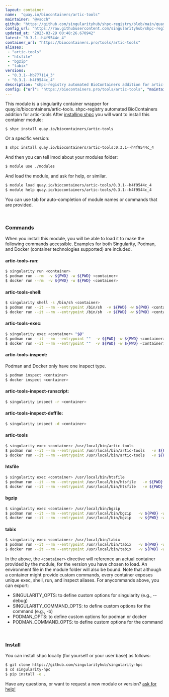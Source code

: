 ```yaml
---
layout: container
name:  "quay.io/biocontainers/artic-tools"
maintainer: "@vsoch"
github: "https://github.com/singularityhub/shpc-registry/blob/main/quay.io/biocontainers/artic-tools/container.yaml"
config_url: "https://raw.githubusercontent.com/singularityhub/shpc-registry/main/quay.io/biocontainers/artic-tools/container.yaml"
updated_at: "2023-03-29 00:48:26.670942"
latest: "0.3.1--h4f9544c_4"
container_url: "https://biocontainers.pro/tools/artic-tools"
aliases:
 - "artic-tools"
 - "htsfile"
 - "bgzip"
 - "tabix"
versions:
 - "0.3.1--hb777114_3"
 - "0.3.1--h4f9544c_4"
description: "shpc-registry automated BioContainers addition for artic-tools"
config: {"url": "https://biocontainers.pro/tools/artic-tools", "maintainer": "@vsoch", "description": "shpc-registry automated BioContainers addition for artic-tools", "latest": {"0.3.1--h4f9544c_4": "sha256:08da386542f8ad13767c2c80de7c6a986b86aed2d8a98a53322b8e85d01c4207"}, "tags": {"0.3.1--hb777114_3": "sha256:553bc3014cebef6e8ba240f7cd4cb246c91bd4fb36cc37d2f7ea46efd5c994fa", "0.3.1--h4f9544c_4": "sha256:08da386542f8ad13767c2c80de7c6a986b86aed2d8a98a53322b8e85d01c4207"}, "docker": "quay.io/biocontainers/artic-tools", "aliases": {"artic-tools": "/usr/local/bin/artic-tools", "htsfile": "/usr/local/bin/htsfile", "bgzip": "/usr/local/bin/bgzip", "tabix": "/usr/local/bin/tabix"}}
---
```


This module is a singularity container wrapper for quay.io/biocontainers/artic-tools.
shpc-registry automated BioContainers addition for artic-tools
After [installing shpc](#install) you will want to install this container module:


```bash
$ shpc install quay.io/biocontainers/artic-tools
```

Or a specific version:

```bash
$ shpc install quay.io/biocontainers/artic-tools:0.3.1--h4f9544c_4
```

And then you can tell lmod about your modules folder:

```bash
$ module use ./modules
```

And load the module, and ask for help, or similar.

```bash
$ module load quay.io/biocontainers/artic-tools/0.3.1--h4f9544c_4
$ module help quay.io/biocontainers/artic-tools/0.3.1--h4f9544c_4
```

You can use tab for auto-completion of module names or commands that are provided.

<br>

### Commands

When you install this module, you will be able to load it to make the following commands accessible.
Examples for both Singularity, Podman, and Docker (container technologies supported) are included.

#### artic-tools-run:

```bash
$ singularity run <container>
$ podman run --rm  -v ${PWD} -w ${PWD} <container>
$ docker run --rm  -v ${PWD} -w ${PWD} <container>
```

#### artic-tools-shell:

```bash
$ singularity shell -s /bin/sh <container>
$ podman run --it --rm --entrypoint /bin/sh  -v ${PWD} -w ${PWD} <container>
$ docker run --it --rm --entrypoint /bin/sh  -v ${PWD} -w ${PWD} <container>
```

#### artic-tools-exec:

```bash
$ singularity exec <container> "$@"
$ podman run --it --rm --entrypoint ""  -v ${PWD} -w ${PWD} <container> "$@"
$ docker run --it --rm --entrypoint ""  -v ${PWD} -w ${PWD} <container> "$@"
```

#### artic-tools-inspect:

Podman and Docker only have one inspect type.

```bash
$ podman inspect <container>
$ docker inspect <container>
```

#### artic-tools-inspect-runscript:

```bash
$ singularity inspect -r <container>
```

#### artic-tools-inspect-deffile:

```bash
$ singularity inspect -d <container>
```


#### artic-tools

```bash
$ singularity exec <container> /usr/local/bin/artic-tools
$ podman run --it --rm --entrypoint /usr/local/bin/artic-tools   -v ${PWD} -w ${PWD} <container> -c " $@"
$ docker run --it --rm --entrypoint /usr/local/bin/artic-tools   -v ${PWD} -w ${PWD} <container> -c " $@"
```


#### htsfile

```bash
$ singularity exec <container> /usr/local/bin/htsfile
$ podman run --it --rm --entrypoint /usr/local/bin/htsfile   -v ${PWD} -w ${PWD} <container> -c " $@"
$ docker run --it --rm --entrypoint /usr/local/bin/htsfile   -v ${PWD} -w ${PWD} <container> -c " $@"
```


#### bgzip

```bash
$ singularity exec <container> /usr/local/bin/bgzip
$ podman run --it --rm --entrypoint /usr/local/bin/bgzip   -v ${PWD} -w ${PWD} <container> -c " $@"
$ docker run --it --rm --entrypoint /usr/local/bin/bgzip   -v ${PWD} -w ${PWD} <container> -c " $@"
```


#### tabix

```bash
$ singularity exec <container> /usr/local/bin/tabix
$ podman run --it --rm --entrypoint /usr/local/bin/tabix   -v ${PWD} -w ${PWD} <container> -c " $@"
$ docker run --it --rm --entrypoint /usr/local/bin/tabix   -v ${PWD} -w ${PWD} <container> -c " $@"
```



In the above, the `<container>` directive will reference an actual container provided
by the module, for the version you have chosen to load. An environment file in the
module folder will also be bound. Note that although a container
might provide custom commands, every container exposes unique exec, shell, run, and
inspect aliases. For anycommands above, you can export:

 - SINGULARITY_OPTS: to define custom options for singularity (e.g., --debug)
 - SINGULARITY_COMMAND_OPTS: to define custom options for the command (e.g., -b)
 - PODMAN_OPTS: to define custom options for podman or docker
 - PODMAN_COMMAND_OPTS: to define custom options for the command

<br>

### Install

You can install shpc locally (for yourself or your user base) as follows:

```bash
$ git clone https://github.com/singularityhub/singularity-hpc
$ cd singularity-hpc
$ pip install -e .
```

Have any questions, or want to request a new module or version? [ask for help!](https://github.com/singularityhub/singularity-hpc/issues)